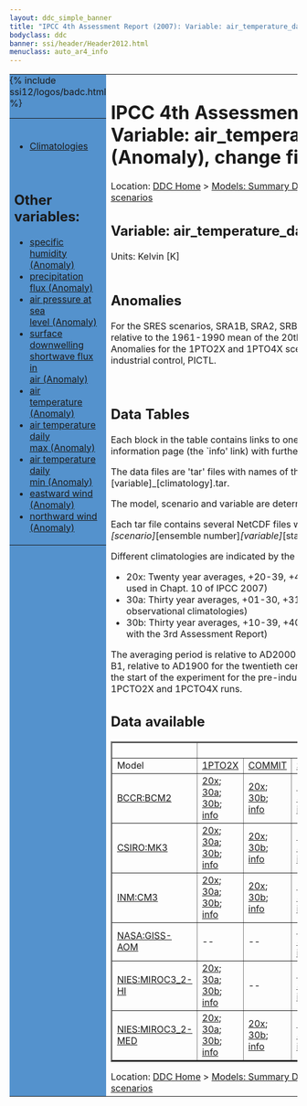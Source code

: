 ```yaml
---
layout: ddc_simple_banner
title: "IPCC 4th Assessment Report (2007): Variable: air_temperature_daily_min (Anomaly), change fields"
bodyclass: ddc
banner: ssi/header/Header2012.html
menuclass: auto_ar4_info
---
```



<table width="100%" border="0" cellspacing="0" cellpadding="0" style="border-collapse: collapse;">
<tr style="margin:0;padding:0;border:0;">
<td style="margin:0;padding:0;border:0;height:1pt;width:150pt;background:#5492CD;" valign="top" >

<div id="lh-col2" class="auto_ar4_info">
<table class="menumain" bgcolor="#5492CD" cellspacing="0" width="100%" border="0">
<tr><td>

<br/>
<ul><li><a href="var-air_temperature_daily_min.html">Climatologies</a></li></ul><br/>

<h2> Other variables:</h2>
<ul>
<li><a href="var-specific_humidity-change.html">specific<br/> humidity (Anomaly)</a></li>
<li><a href="var-precipitation_flux-change.html">precipitation<br/> flux (Anomaly)</a></li>
<li><a href="var-air_pressure_at_sea_level-change.html">air pressure at sea<br/> level (Anomaly)</a></li>
<li><a href="var-surface_downwelling_shortwave_flux_in_air-change.html">surface downwelling<br/> shortwave flux in<br/> air (Anomaly)</a></li>
<li><a href="var-air_temperature-change.html">air<br/> temperature (Anomaly)</a></li>
<li><a href="var-air_temperature_daily_max-change.html">air temperature daily<br/> max (Anomaly)</a></li>
<li><a href="var-air_temperature_daily_min-change.html">air temperature daily<br/> min (Anomaly)</a></li>
<li><a href="var-eastward_wind-change.html">eastward wind (Anomaly)</a></li>
<li><a href="var-northward_wind-change.html">northward wind (Anomaly)</a></li>
</ul>

</td></tr> 
{% include ssi12/logos/badc.html %}
</table>
</div>
</td>
<td><h1>IPCC 4th Assessment Report (2007): Variable: air_temperature_daily_min (Anomaly), change fields</h1>

<!-- Breadcrumb1 -->
<div id="breadcrumb1" align="left">
Location: <a href="/index.html">DDC Home</a> > <a href="/sim/gcm_clim/">Models: Summary Data</a>
> <a href="/sim/gcm_clim/SRES_AR4/index.html">AR4 (2007): SRES scenarios</a>
</div>
<!-- End of Breadcrumb1 --><h2>Variable: air_temperature_daily_min</h2>
Units: Kelvin [K]<br/>

<br/>

<h2>Anomalies</h2>

For the SRES scenarios, SRA1B, SRA2, SRB1, anomalies are calculated relative to
the 1961-1990 mean of the 20th century simulation, 20C3M. Anomalies for the
1PTO2X and 1PTO4X scenarios are relative to the pre-industrial control, PICTL.

<br/>
<h2> Data Tables</h2>

Each block in the table contains links to one or more data files and
to one information page (the `info' link) with further information.
<p/>

The data files are 'tar' files with names of the form
[model]_[scenario]_[variable]_[climatology].tar.
<p/>

The model, scenario and variable are determined by the position in
the table.
<p/>

Each tar file contains several NetCDF files with names of the form:
[model]_[scenario]_[ensemble number]_[variable]_[start-year]-[end-year].nc.
<p/>

Different climatologies are indicated by the links within each table entry.
<ul>
<li>20x: Twenty year averages, +20-39, +46-65, +80-99, +180-199 (as used in Chapt. 10 of IPCC 2007)</li>
<li>30a: Thirty year averages, +01-30, +31-60, +61-90 (as used in the observational climatologies)</li>
<li>30b: Thirty year averages, +10-39, +40-69, +70-99 (for compatibility with the 3rd Assessment Report)</li>
</ul>
The averaging period is relative to AD2000 for SRES scenarios A1B, A2 and B1,
relative to AD1900 for the twentieth century run (20C3M) and relative to the
start of the experiment for the pre-industrial control (PICTL) and the
1PCTO2X and 1PCTO4X runs.
<p/>

<h2>Data available</h2>

<table class="data-table"  border="2">
<tr><td></td>
<td colspan="6" align="center">Scenario</td>
</tr>
<tr><td>Model</td>
      <td><a href="scenario-1PTO2X-change.html">1PTO2X</a></td>
      <td><a href="scenario-COMMIT-change.html">COMMIT</a></td>
      <td><a href="scenario-SRA1B-change.html">SRA1B</a></td>
      <td><a href="scenario-SRB1-change.html">SRB1</a></td>
      <td><a href="scenario-1PTO4X-change.html">1PTO4X</a></td>
      <td><a href="scenario-SRA2-change.html">SRA2</a></td>
</tr>
<tr><td class="data-table-col1"><a href="model-BCCR-BCM2-change.html">BCCR:BCM2</a></td>
      <td class="data-table-item">
      <a href="http://apps.ipcc-data.org/cgi-bin/downl/ar4_nc/tasmin-change/BCM2_1PTO2X_tasmin-change_oc20x.tar">20x</a>;
      <a href="http://apps.ipcc-data.org/cgi-bin/downl/ar4_nc/tasmin-change/BCM2_1PTO2X_tasmin-change_oc30a.tar">30a</a>;
      <a href="http://apps.ipcc-data.org/cgi-bin/downl/ar4_nc/tasmin-change/BCM2_1PTO2X_tasmin-change_oc30b.tar">30b</a>;
      <a href="/ar4/info/BCCR-BCM2_1PTO2X_tasmin.html">info</a></td>
      <td class="data-table-item">
      <a href="http://apps.ipcc-data.org/cgi-bin/downl/ar4_nc/tasmin-change/BCM2_COMMIT_tasmin-change_c20x.tar">20x</a>;
      <a href="http://apps.ipcc-data.org/cgi-bin/downl/ar4_nc/tasmin-change/BCM2_COMMIT_tasmin-change_c30b.tar">30b</a>;
      <a href="/ar4/info/BCCR-BCM2_COMMIT_tasmin.html">info</a></td>
      <td class="data-table-item">
      <a href="http://apps.ipcc-data.org/cgi-bin/downl/ar4_nc/tasmin-change/BCM2_SRA1B_tasmin-change_c20x.tar">20x</a>;
      <a href="http://apps.ipcc-data.org/cgi-bin/downl/ar4_nc/tasmin-change/BCM2_SRA1B_tasmin-change_c30b.tar">30b</a>;
      <a href="/ar4/info/BCCR-BCM2_SRA1B_tasmin.html">info</a></td>
      <td class="data-table-item">
      <a href="http://apps.ipcc-data.org/cgi-bin/downl/ar4_nc/tasmin-change/BCM2_SRB1_tasmin-change_c20x.tar">20x</a>;
      <a href="http://apps.ipcc-data.org/cgi-bin/downl/ar4_nc/tasmin-change/BCM2_SRB1_tasmin-change_c30b.tar">30b</a>;
      <a href="/ar4/info/BCCR-BCM2_SRB1_tasmin.html">info</a></td>
      <td class="data-table-empty">--</td>
      <td class="data-table-empty">--</td>
</tr>
<tr><td class="data-table-col1"><a href="model-CSIRO-MK3-change.html">CSIRO:MK3</a></td>
      <td class="data-table-item">
      <a href="http://apps.ipcc-data.org/cgi-bin/downl/ar4_nc/tasmin-change/CSMK3_1PTO2X_tasmin-change_oc20x.tar">20x</a>;
      <a href="http://apps.ipcc-data.org/cgi-bin/downl/ar4_nc/tasmin-change/CSMK3_1PTO2X_tasmin-change_oc30a.tar">30a</a>;
      <a href="http://apps.ipcc-data.org/cgi-bin/downl/ar4_nc/tasmin-change/CSMK3_1PTO2X_tasmin-change_oc30b.tar">30b</a>;
      <a href="/ar4/info/CSIRO-MK3_1PTO2X_tasmin.html">info</a></td>
      <td class="data-table-item">
      <a href="http://apps.ipcc-data.org/cgi-bin/downl/ar4_nc/tasmin-change/CSMK3_COMMIT_tasmin-change_c20x.tar">20x</a>;
      <a href="http://apps.ipcc-data.org/cgi-bin/downl/ar4_nc/tasmin-change/CSMK3_COMMIT_tasmin-change_c30b.tar">30b</a>;
      <a href="/ar4/info/CSIRO-MK3_COMMIT_tasmin.html">info</a></td>
      <td class="data-table-item">
      <a href="http://apps.ipcc-data.org/cgi-bin/downl/ar4_nc/tasmin-change/CSMK3_SRA1B_tasmin-change_c20x.tar">20x</a>;
      <a href="http://apps.ipcc-data.org/cgi-bin/downl/ar4_nc/tasmin-change/CSMK3_SRA1B_tasmin-change_c30b.tar">30b</a>;
      <a href="/ar4/info/CSIRO-MK3_SRA1B_tasmin.html">info</a></td>
      <td class="data-table-item">
      <a href="http://apps.ipcc-data.org/cgi-bin/downl/ar4_nc/tasmin-change/CSMK3_SRB1_tasmin-change_c20x.tar">20x</a>;
      <a href="http://apps.ipcc-data.org/cgi-bin/downl/ar4_nc/tasmin-change/CSMK3_SRB1_tasmin-change_c30b.tar">30b</a>;
      <a href="/ar4/info/CSIRO-MK3_SRB1_tasmin.html">info</a></td>
      <td class="data-table-empty">--</td>
      <td class="data-table-empty">--</td>
</tr>
<tr><td class="data-table-col1"><a href="model-INM-CM3-change.html">INM:CM3</a></td>
      <td class="data-table-item">
      <a href="http://apps.ipcc-data.org/cgi-bin/downl/ar4_nc/tasmin-change/INCM3_1PTO2X_tasmin-change_oc20x.tar">20x</a>;
      <a href="http://apps.ipcc-data.org/cgi-bin/downl/ar4_nc/tasmin-change/INCM3_1PTO2X_tasmin-change_oc30a.tar">30a</a>;
      <a href="http://apps.ipcc-data.org/cgi-bin/downl/ar4_nc/tasmin-change/INCM3_1PTO2X_tasmin-change_oc30b.tar">30b</a>;
      <a href="/ar4/info/INM-CM3_1PTO2X_tasmin.html">info</a></td>
      <td class="data-table-item">
      <a href="http://apps.ipcc-data.org/cgi-bin/downl/ar4_nc/tasmin-change/INCM3_COMMIT_tasmin-change_c20x.tar">20x</a>;
      <a href="http://apps.ipcc-data.org/cgi-bin/downl/ar4_nc/tasmin-change/INCM3_COMMIT_tasmin-change_c30b.tar">30b</a>;
      <a href="/ar4/info/INM-CM3_COMMIT_tasmin.html">info</a></td>
      <td class="data-table-item">
      <a href="http://apps.ipcc-data.org/cgi-bin/downl/ar4_nc/tasmin-change/INCM3_SRA1B_tasmin-change_c20x.tar">20x</a>;
      <a href="http://apps.ipcc-data.org/cgi-bin/downl/ar4_nc/tasmin-change/INCM3_SRA1B_tasmin-change_c30b.tar">30b</a>;
      <a href="/ar4/info/INM-CM3_SRA1B_tasmin.html">info</a></td>
      <td class="data-table-item">
      <a href="http://apps.ipcc-data.org/cgi-bin/downl/ar4_nc/tasmin-change/INCM3_SRB1_tasmin-change_c20x.tar">20x</a>;
      <a href="http://apps.ipcc-data.org/cgi-bin/downl/ar4_nc/tasmin-change/INCM3_SRB1_tasmin-change_c30b.tar">30b</a>;
      <a href="/ar4/info/INM-CM3_SRB1_tasmin.html">info</a></td>
      <td class="data-table-item">
      <a href="http://apps.ipcc-data.org/cgi-bin/downl/ar4_nc/tasmin-change/INCM3_1PTO4X_tasmin-change_oc20x.tar">20x</a>;
      <a href="http://apps.ipcc-data.org/cgi-bin/downl/ar4_nc/tasmin-change/INCM3_1PTO4X_tasmin-change_oc30a.tar">30a</a>;
      <a href="http://apps.ipcc-data.org/cgi-bin/downl/ar4_nc/tasmin-change/INCM3_1PTO4X_tasmin-change_oc30b.tar">30b</a>;
      <a href="/ar4/info/INM-CM3_1PTO4X_tasmin.html">info</a></td>
      <td class="data-table-item">
      <a href="http://apps.ipcc-data.org/cgi-bin/downl/ar4_nc/tasmin-change/INCM3_SRA2_tasmin-change_c20x.tar">20x</a>;
      <a href="http://apps.ipcc-data.org/cgi-bin/downl/ar4_nc/tasmin-change/INCM3_SRA2_tasmin-change_c30b.tar">30b</a>;
      <a href="/ar4/info/INM-CM3_SRA2_tasmin.html">info</a></td>
</tr>
<tr><td class="data-table-col1"><a href="model-NASA-GISS-AOM-change.html">NASA:GISS-AOM</a></td>
      <td class="data-table-empty">--</td>
      <td class="data-table-empty">--</td>
      <td class="data-table-item">
      <a href="http://apps.ipcc-data.org/cgi-bin/downl/ar4_nc/tasmin-change/GIAOM_SRA1B_tasmin-change_c20x.tar">20x</a>;
      <a href="http://apps.ipcc-data.org/cgi-bin/downl/ar4_nc/tasmin-change/GIAOM_SRA1B_tasmin-change_c30b.tar">30b</a>;
      <a href="/ar4/info/NASA-GISS-AOM_SRA1B_tasmin.html">info</a></td>
      <td class="data-table-item">
      <a href="http://apps.ipcc-data.org/cgi-bin/downl/ar4_nc/tasmin-change/GIAOM_SRB1_tasmin-change_c20x.tar">20x</a>;
      <a href="http://apps.ipcc-data.org/cgi-bin/downl/ar4_nc/tasmin-change/GIAOM_SRB1_tasmin-change_c30b.tar">30b</a>;
      <a href="/ar4/info/NASA-GISS-AOM_SRB1_tasmin.html">info</a></td>
      <td class="data-table-empty">--</td>
      <td class="data-table-empty">--</td>
</tr>
<tr><td class="data-table-col1"><a href="model-NIES-MIROC3_2-HI-change.html">NIES:MIROC3_2-HI</a></td>
      <td class="data-table-item">
      <a href="http://apps.ipcc-data.org/cgi-bin/downl/ar4_nc/tasmin-change/MIHR_1PTO2X_tasmin-change_oc20x.tar">20x</a>;
      <a href="http://apps.ipcc-data.org/cgi-bin/downl/ar4_nc/tasmin-change/MIHR_1PTO2X_tasmin-change_oc30a.tar">30a</a>;
      <a href="http://apps.ipcc-data.org/cgi-bin/downl/ar4_nc/tasmin-change/MIHR_1PTO2X_tasmin-change_oc30b.tar">30b</a>;
      <a href="/ar4/info/NIES-MIROC3_2-HI_1PTO2X_tasmin.html">info</a></td>
      <td class="data-table-empty">--</td>
      <td class="data-table-item">
      <a href="http://apps.ipcc-data.org/cgi-bin/downl/ar4_nc/tasmin-change/MIHR_SRA1B_tasmin-change_c20x.tar">20x</a>;
      <a href="http://apps.ipcc-data.org/cgi-bin/downl/ar4_nc/tasmin-change/MIHR_SRA1B_tasmin-change_c30b.tar">30b</a>;
      <a href="/ar4/info/NIES-MIROC3_2-HI_SRA1B_tasmin.html">info</a></td>
      <td class="data-table-item">
      <a href="http://apps.ipcc-data.org/cgi-bin/downl/ar4_nc/tasmin-change/MIHR_SRB1_tasmin-change_c20x.tar">20x</a>;
      <a href="http://apps.ipcc-data.org/cgi-bin/downl/ar4_nc/tasmin-change/MIHR_SRB1_tasmin-change_c30b.tar">30b</a>;
      <a href="/ar4/info/NIES-MIROC3_2-HI_SRB1_tasmin.html">info</a></td>
      <td class="data-table-empty">--</td>
      <td class="data-table-empty">--</td>
</tr>
<tr><td class="data-table-col1"><a href="model-NIES-MIROC3_2-MED-change.html">NIES:MIROC3_2-MED</a></td>
      <td class="data-table-item">
      <a href="http://apps.ipcc-data.org/cgi-bin/downl/ar4_nc/tasmin-change/MIMR_1PTO2X_tasmin-change_oc20x.tar">20x</a>;
      <a href="http://apps.ipcc-data.org/cgi-bin/downl/ar4_nc/tasmin-change/MIMR_1PTO2X_tasmin-change_oc30a.tar">30a</a>;
      <a href="http://apps.ipcc-data.org/cgi-bin/downl/ar4_nc/tasmin-change/MIMR_1PTO2X_tasmin-change_oc30b.tar">30b</a>;
      <a href="/ar4/info/NIES-MIROC3_2-MED_1PTO2X_tasmin.html">info</a></td>
      <td class="data-table-item">
      <a href="http://apps.ipcc-data.org/cgi-bin/downl/ar4_nc/tasmin-change/MIMR_COMMIT_tasmin-change_c20x.tar">20x</a>;
      <a href="http://apps.ipcc-data.org/cgi-bin/downl/ar4_nc/tasmin-change/MIMR_COMMIT_tasmin-change_c30b.tar">30b</a>;
      <a href="/ar4/info/NIES-MIROC3_2-MED_COMMIT_tasmin.html">info</a></td>
      <td class="data-table-item">
      <a href="http://apps.ipcc-data.org/cgi-bin/downl/ar4_nc/tasmin-change/MIMR_SRA1B_tasmin-change_c20x.tar">20x</a>;
      <a href="http://apps.ipcc-data.org/cgi-bin/downl/ar4_nc/tasmin-change/MIMR_SRA1B_tasmin-change_c30b.tar">30b</a>;
      <a href="/ar4/info/NIES-MIROC3_2-MED_SRA1B_tasmin.html">info</a></td>
      <td class="data-table-item">
      <a href="http://apps.ipcc-data.org/cgi-bin/downl/ar4_nc/tasmin-change/MIMR_SRB1_tasmin-change_c20x.tar">20x</a>;
      <a href="http://apps.ipcc-data.org/cgi-bin/downl/ar4_nc/tasmin-change/MIMR_SRB1_tasmin-change_c30b.tar">30b</a>;
      <a href="/ar4/info/NIES-MIROC3_2-MED_SRB1_tasmin.html">info</a></td>
      <td class="data-table-item">
      <a href="http://apps.ipcc-data.org/cgi-bin/downl/ar4_nc/tasmin-change/MIMR_1PTO4X_tasmin-change_oc20x.tar">20x</a>;
      <a href="http://apps.ipcc-data.org/cgi-bin/downl/ar4_nc/tasmin-change/MIMR_1PTO4X_tasmin-change_oc30a.tar">30a</a>;
      <a href="http://apps.ipcc-data.org/cgi-bin/downl/ar4_nc/tasmin-change/MIMR_1PTO4X_tasmin-change_oc30b.tar">30b</a>;
      <a href="/ar4/info/NIES-MIROC3_2-MED_1PTO4X_tasmin.html">info</a></td>
      <td class="data-table-item">
      <a href="http://apps.ipcc-data.org/cgi-bin/downl/ar4_nc/tasmin-change/MIMR_SRA2_tasmin-change_c20x.tar">20x</a>;
      <a href="http://apps.ipcc-data.org/cgi-bin/downl/ar4_nc/tasmin-change/MIMR_SRA2_tasmin-change_c30b.tar">30b</a>;
      <a href="/ar4/info/NIES-MIROC3_2-MED_SRA2_tasmin.html">info</a></td>
</tr>
</table>
<!-- Breadcrumb2 -->
<div id="breadcrumb2" align="left">
Location: <a href="/index.html">DDC Home</a> > <a href="/sim/gcm_clim/">Models: Summary Data</a>
> <a href="/sim/gcm_clim/SRES_AR4/index.html">AR4 (2007): SRES scenarios</a>
</div>
<!-- End of Breadcrumb2 --></td></tr></table>
